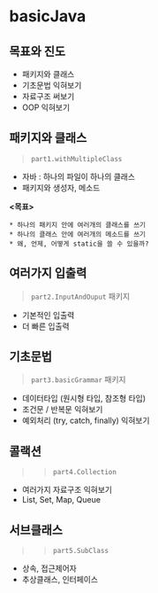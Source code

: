 # basicJava
## 목표와 진도
* 패키지와 클래스
* 기초문법 익혀보기
* 자료구조 써보기
* OOP 익혀보기

## 패키지와 클래스
> `part1.withMultipleClass`
* 자바 : 하나의 파일이 하나의 클래스
* 패키지와 생성자, 메소드

**<목표>**
```text
* 하나의 패키지 안에 여러개의 클래스를 쓰기
* 하나의 클래스 안에 여러개의 메소드를 쓰기
* 왜, 언제, 어떻게 static을 쓸 수 있을까?
```

## 여러가지 입출력
> `part2.InputAndOuput` 패키지
* 기본적인 입출력
* 더 빠른 입출력

## 기초문법
> `part3.basicGrammar` 패키지
* 데이터타입 (원시형 타입, 참조형 타입)
* 조건문 / 반복문 익혀보기
* 예외처리 (try, catch, finally) 익혀보기

## 콜랙션
>> `part4.Collection`
* 여러가지 자료구조 익혀보기
* List, Set, Map, Queue

## 서브클래스
>> `part5.SubClass`
* 상속, 접근제어자
* 추상클래스, 인터페이스



